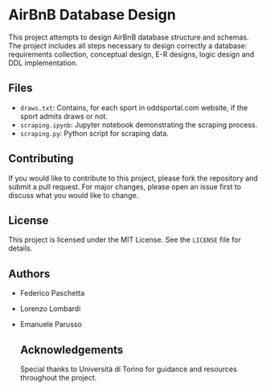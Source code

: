 # AirBnB Database Design

This project attempts to design AirBnB database structure and schemas. The project includes all steps necessary to design correctly a database: requirements collection, conceptual design, E-R designs, logic design and DDL implementation.

## Files

- `draws.txt`: Contains, for each sport in oddsportal.com website, if the sport admits draws or not.
- `scraping.ipynb`: Jupyter notebook demonstrating the scraping process.
- `scraping.py`: Python script for scraping data.


## Contributing

If you would like to contribute to this project, please fork the repository and submit a pull request. For major changes, please open an issue first to discuss what you would like to change.

## License

This project is licensed under the MIT License. See the `LICENSE` file for details.

## Authors

- Federico Paschetta
- Lorenzo Lombardi
- Emanuele Parusso

  ## Acknowledgements
  Special thanks to Università di Torino for guidance and resources throughout the project.


